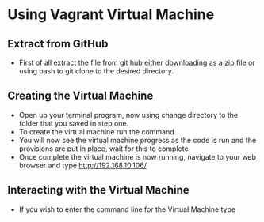 # Using Vagrant Virtual Machine
## Extract from GitHub
- First of all extract the <DevEnvironments> file from git hub either downloading as a zip file or using bash to git clone <HTTP Address> to the desired directory.
## Creating the Virtual Machine
- Open up your terminal program, now using <CD> change directory to the <DevEnvironments> folder that you saved in step one.
- To create the virtual machine run the command <vagrant up>
- You will now see the virtual machine progress as the code is run and the provisions are put in place, wait for this to complete
- Once complete the virtual machine is now running, navigate to your web browser and type http://192.168.10.106/
## Interacting with the Virtual Machine
- If you wish to enter the command line for the Virtual Machine type <vagrant ssh>
